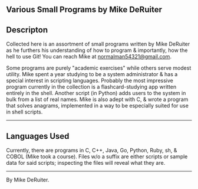 ## Various Small Programs by Mike DeRuiter

## Descripton

Collected here is an assortment of small programs written by Mike DeRuiter as he furthers his understanding of how to program & importantly, how the hell to use Git! You can reach Mike at normalman54321@gmail.com. 

Some programs are purely "academic exercises" while others serve modest utility. Mike spent a year studying to be a system administrator & has a special interest in scripting languages. Probably the most impressive program currently in the collection is a flashcard-studying app written entirely in the shell. Another script (in Python) adds users to the system in bulk from a list of real names. Mike is also adept with C, & wrote a program that solves anagrams, implemented in a way to be especially suited for use in shell scripts.

---

## Languages Used

Currently, there are programs in C, C++, Java, Go, Python, Ruby, sh, & COBOL (Mike took a course). Files w/o a suffix are either scripts or sample data for said scripts; inspecting the files will reveal what they are.

---

By Mike DeRuiter.
